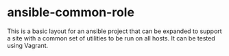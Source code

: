# ansible-common-role

This is a basic layout for an ansible project that can be expanded to support a site with a common 
set of utilities to be run on all hosts.  It can be tested using Vagrant.
